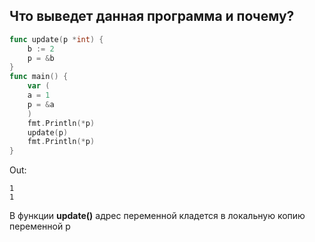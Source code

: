 ## Что выведет данная программа и почему?

```go
func update(p *int) {
    b := 2
    p = &b
}
func main() {
    var (
    a = 1
    p = &a
    )
    fmt.Println(*p)
    update(p)
    fmt.Println(*p)
}
```

Out:
```
1
1
```

В функции **update()** адрес переменной кладется в локальную копию переменной p